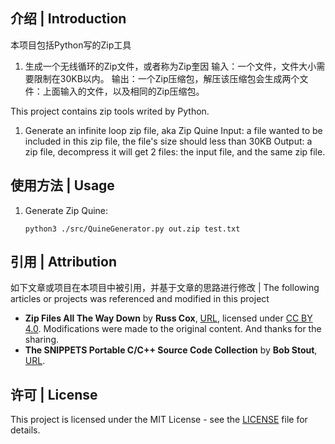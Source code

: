 ## 介绍 | Introduction

本项目包括Python写的Zip工具

1. 生成一个无线循环的Zip文件，或者称为Zip奎因
   输入：一个文件，文件大小需要限制在30KB以内。
   输出：一个Zip压缩包，解压该压缩包会生成两个文件：上面输入的文件，以及相同的Zip压缩包。

This project contains zip tools writed by Python.

1. Generate an infinite loop zip file, aka Zip Quine
   Input: a file wanted to be included in this zip file, the file's size should less than 30KB
   Output: a zip file, decompress it will get 2 files: the input file, and the same zip file. 

## 使用方法 | Usage

1. Generate Zip Quine:
   ```
   python3 ./src/QuineGenerator.py out.zip test.txt
   ```

## 引用 | Attribution

如下文章或项目在本项目中被引用，并基于文章的思路进行修改 | The following articles or projects was referenced and modified in this project

- **Zip Files All The Way Down** by **Russ Cox**, [URL](https://research.swtch.com/zip), licensed under [CC BY 4.0](https://creativecommons.org/licenses/by/4.0/). Modifications were made to the original content. And thanks for the sharing.
- **The SNIPPETS Portable C/C++ Source Code Collection** by **Bob Stout**, [URL](https://web.archive.org/web/20080303102530/http://c.snippets.org/snip_lister.php?fname=crc_32.c).

## 许可 | License

This project is licensed under the MIT License - see the [LICENSE](LICENSE.md) file for details.
